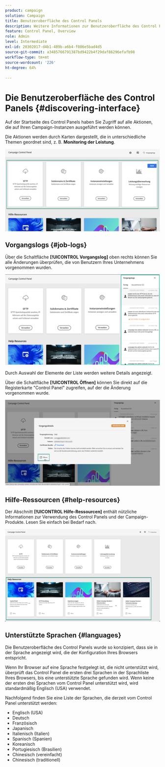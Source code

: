 ```yaml
---
product: campaign
solution: Campaign
title: Benutzeroberfläche des Control Panels
description: Weitere Informationen zur Benutzeroberfläche des Control Panels
feature: Control Panel, Overview
role: Admin
level: Intermediate
exl-id: 20302017-d4b1-489b-a6b4-f086e5bad4d5
source-git-commit: a3485766791387bd9422b4f29daf86296efafb98
workflow-type: tm+mt
source-wordcount: '226'
ht-degree: 64%

---
```


# Die Benutzeroberfläche des Control Panels {#discovering-interface}

Auf der Startseite des Control Panels haben Sie Zugriff auf alle Aktionen, die auf Ihren Campaign-Instanzen ausgeführt werden können.

Die Aktionen werden durch Karten dargestellt, die in unterschiedliche Themen geordnet sind, z. B. **Monitoring der Leistung**.

<!--With upcoming Campaign releases, more topics and cards will be made available.-->

![](assets/control_panel_interface.png)

## Vorgangslogs {#job-logs}

Über die Schaltfläche **[!UICONTROL Vorgangslog]** oben rechts können Sie alle Änderungen überprüfen, die von Benutzern Ihres Unternehmens vorgenommen wurden.

![](assets/control_panel_interface2.png)

Durch Auswahl der Elemente der Liste werden weitere Details angezeigt.

Über die Schaltfläche **[!UICONTROL Öffnen]** können Sie direkt auf die Registerkarte &quot;Control Panel&quot; zugreifen, auf der die Änderung vorgenommen wurde.

![](assets/control_panel_logdetails.png)

## Hilfe-Ressourcen {#help-resources}

Der Abschnitt **[!UICONTROL Hilfe-Ressourcen]** enthält nützliche Informationen zur Verwendung des Control Panels und der Campaign-Produkte. Lesen Sie einfach bei Bedarf nach.

![](assets/helpresources.png)

## Unterstützte Sprachen {#languages}

Die Benutzeroberfläche des Control Panels wurde so konzipiert, dass sie in der Sprache angezeigt wird, die der Konfiguration Ihres Browsers entspricht.

Wenn Ihr Browser auf eine Sprache festgelegt ist, die nicht unterstützt wird, überprüft das Control Panel die ersten drei Sprachen in der Sprachliste Ihres Browsers, bis eine unterstützte Sprache gefunden wird. Wenn keine der ersten drei Sprachen vom Control Panel unterstützt wird, wird standardmäßig Englisch (USA) verwendet.

Nachfolgend finden Sie eine Liste der Sprachen, die derzeit vom Control Panel unterstützt werden:

* Englisch (USA)
* Deutsch
* Französisch
* Japanisch
* Italienisch (Italien)
* Spanisch (Spanien)
* Koreanisch
* Portugiesisch (Brasilien)
* Chinesisch (vereinfacht)
* Chinesisch (traditionell)
